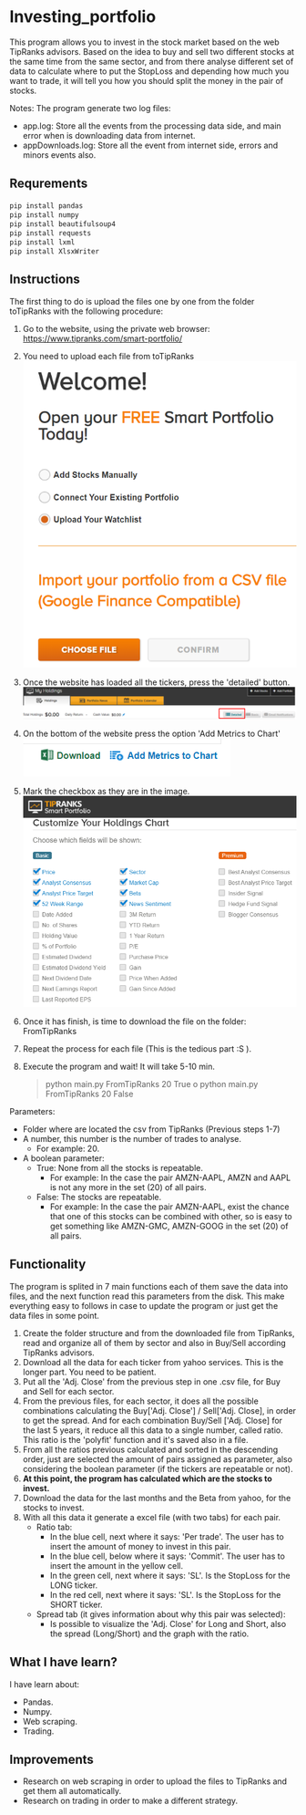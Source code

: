 # Investing_portfolio

This program allows you to invest in the stock market based on the web TipRanks advisors.
Based on the idea to buy and sell two different stocks at the same time from the same sector, and from there analyse different set of data to calculate where to put the StopLoss and depending how much you want to trade, it will tell you how you should split the money in the pair of stocks.

Notes: The program generate two log files:
* app.log: Store all the events from the processing data side, and main error when is downloading data from internet.
* appDownloads.log: Store all the event from internet side, errors and minors events also.
## Requrements
    pip install pandas
    pip install numpy
    pip install beautifulsoup4
    pip install requests
    pip install lxml
    pip install XlsxWriter
    
## Instructions
The first thing to do is upload the files one by one from the folder toTipRanks with the following procedure:

1. Go to the website, using the private web browser: https://www.tipranks.com/smart-portfolio/
2. You need to upload each file from toTipRanks 
![home](https://github.com/rgutmen/portfolioTR/blob/master/resources/1.png)
3. Once the website has loaded all the tickers, press the 'detailed' button.
![detailed](https://github.com/rgutmen/portfolioTR/blob/master/resources/2.png)
4. On the bottom of the website press the option 'Add Metrics to Chart'
![metricsToChart](https://github.com/rgutmen/portfolioTR/blob/master/resources/3.png)
5. Mark the checkbox as they are in the image.
![makrs](https://github.com/rgutmen/portfolioTR/blob/master/resources/4.png)
6. Once it has finish, is time to download the file on the folder: FromTipRanks
7. Repeat the process for each file (This is the tedious part :S ).
8. Execute the program and wait! It will take 5-10 min.


    > python main.py FromTipRanks 20 True
    o
    > python main.py FromTipRanks 20 False
    
Parameters:
   * Folder where are located the csv from TipRanks (Previous steps 1-7)
   * A number, this number is the number of trades to analyse.
        * For example: 20.
   * A boolean parameter:
        * True: None from all the stocks is repeatable. 
            - For example: In the case the pair AMZN-AAPL, AMZN and AAPL is not any more in the set (20) of all pairs.
        * False: The stocks are repeatable. 
            - For example: In the case the pair AMZN-AAPL, exist the chance that one of this stocks can be combined with other, so is easy to get something like AMZN-GMC, AMZN-GOOG in the set (20) of all pairs.

## Functionality
The program is splited in 7 main functions each of them save the data into files, and the next function read this parameters from the disk. This make everything easy to follows in case to update the program or just get the data files in some point.
1. Create the folder structure and from the downloaded file from TipRanks, read and organize all of them by sector and also in Buy/Sell according TipRanks advisors.
2. Download all the data for each ticker from yahoo services. This is the longer part. You need to be patient.
3. Put all the 'Adj. Close' from the previous step in one .csv file, for Buy and Sell for each sector.
4. From the previous files, for each sector, it does all the possible combinations calculating the Buy['Adj. Close'] / Sell['Adj. Close], in order to get the spread. And for each combination Buy/Sell ['Adj. Close] for the last 5 years, it reduce all this data to a single number, called ratio. This ratio is the 'polyfit' function and it's saved also in a file.
5. From all the ratios previous calculated and sorted in the descending order, just are selected the amount of pairs assigned as parameter, also considering the boolean parameter (if the tickers are repeatable or not).
6. **At this point, the program has calculated which are the stocks to invest.**
7. Download the data for the last months and the Beta from yahoo, for the stocks to invest.
8. With all this data it generate a excel file (with two tabs) for each pair. 
    * Ratio tab: 
        * In the blue cell, next where it says: 'Per trade'. The user has to insert the amount of money to invest in this pair.
        * In the blue cell, below where it says: 'Commit'. The user has to insert the amount in the yellow cell.
        * In the green cell, next where it says: 'SL'. Is the StopLoss for the LONG ticker.
        * In the red cell, next where it says: 'SL'. Is the StopLoss for the SHORT ticker.
    * Spread tab (it gives information about why this pair was selected): 
        * Is possible to visualize the 'Adj. Close' for Long and Short, also the spread (Long/Short) and the graph with the ratio.
   
## What I have learn?
I have learn about:
* Pandas.
* Numpy.
* Web scraping.
* Trading.

## Improvements
* Research on web scraping in order to upload the files to TipRanks and get them all automatically.
* Research on trading in order to make a different strategy. 
